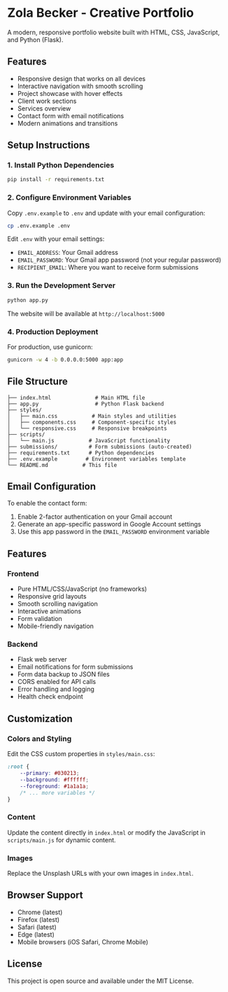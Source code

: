  # Zola Becker - Creative Portfolio

A modern, responsive portfolio website built with HTML, CSS, JavaScript, and Python (Flask).

## Features

- Responsive design that works on all devices
- Interactive navigation with smooth scrolling
- Project showcase with hover effects
- Client work sections
- Services overview
- Contact form with email notifications
- Modern animations and transitions

## Setup Instructions

### 1. Install Python Dependencies

```bash
pip install -r requirements.txt
```

### 2. Configure Environment Variables

Copy `.env.example` to `.env` and update with your email configuration:

```bash
cp .env.example .env
```

Edit `.env` with your email settings:
- `EMAIL_ADDRESS`: Your Gmail address
- `EMAIL_PASSWORD`: Your Gmail app password (not your regular password)
- `RECIPIENT_EMAIL`: Where you want to receive form submissions

### 3. Run the Development Server

```bash
python app.py
```

The website will be available at `http://localhost:5000`

### 4. Production Deployment

For production, use gunicorn:

```bash
gunicorn -w 4 -b 0.0.0.0:5000 app:app
```

## File Structure

```
├── index.html              # Main HTML file
├── app.py                  # Python Flask backend
├── styles/
│   ├── main.css           # Main styles and utilities
│   ├── components.css     # Component-specific styles
│   └── responsive.css     # Responsive breakpoints
├── scripts/
│   └── main.js           # JavaScript functionality
├── submissions/          # Form submissions (auto-created)
├── requirements.txt      # Python dependencies
├── .env.example         # Environment variables template
└── README.md           # This file
```

## Email Configuration

To enable the contact form:

1. Enable 2-factor authentication on your Gmail account
2. Generate an app-specific password in Google Account settings
3. Use this app password in the `EMAIL_PASSWORD` environment variable

## Features

### Frontend
- Pure HTML/CSS/JavaScript (no frameworks)
- Responsive grid layouts
- Smooth scrolling navigation
- Interactive animations
- Form validation
- Mobile-friendly navigation

### Backend
- Flask web server
- Email notifications for form submissions
- Form data backup to JSON files
- CORS enabled for API calls
- Error handling and logging
- Health check endpoint

## Customization

### Colors and Styling
Edit the CSS custom properties in `styles/main.css`:

```css
:root {
    --primary: #030213;
    --background: #ffffff;
    --foreground: #1a1a1a;
    /* ... more variables */
}
```

### Content
Update the content directly in `index.html` or modify the JavaScript in `scripts/main.js` for dynamic content.

### Images
Replace the Unsplash URLs with your own images in `index.html`.

## Browser Support

- Chrome (latest)
- Firefox (latest)
- Safari (latest)
- Edge (latest)
- Mobile browsers (iOS Safari, Chrome Mobile)

## License

This project is open source and available under the MIT License.